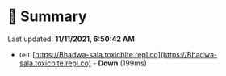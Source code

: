 # 📖 Summary
Last updated: **11/11/2021, 6:50:42 AM**

- `GET` [https://Bhadwa-sala.toxicblte.repl.co](https://Bhadwa-sala.toxicblte.repl.co) - **Down** (199ms)
